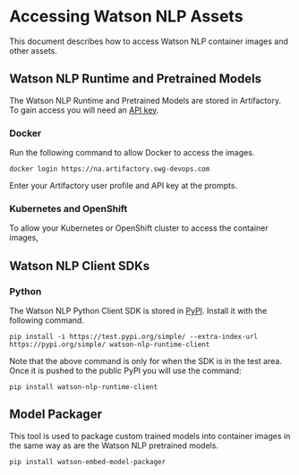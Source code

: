 # Accessing Watson NLP Assets

This document describes how to access Watson NLP container images and other assets.

## Watson NLP Runtime and Pretrained Models

The Watson NLP Runtime and Pretrained Models are stored in Artifactory. To gain access you will need an [API key](https://na.artifactory.swg-devops.com/ui/admin/artifactory/user_profile).

### Docker
Run the following command to allow Docker to access the images.
```
docker login https://na.artifactory.swg-devops.com
```
Enter your Artifactory user profile and API key at the prompts.

### Kubernetes and OpenShift
To allow your Kubernetes or OpenShift cluster to access the container images, 

## Watson NLP Client SDKs
### Python
The Watson NLP Python Client SDK is stored in [PyPI](https://pypi.org/). Install it with the following command.
```
pip install -i https://test.pypi.org/simple/ --extra-index-url https://pypi.org/simple/ watson-nlp-runtime-client
```
Note that the above command is only for when the SDK is in the test area. Once it is pushed to the public PyPI you will use the command:
```
pip install watson-nlp-runtime-client
```
## Model Packager
This tool is used to package custom trained models into container images in the same way as are the Watson NLP pretrained models. 
```
pip install watson-embed-model-packager
```
